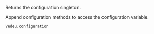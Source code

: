 Returns the configuration singleton.

Append configuration methods to access the configuration variable.

    Vedeu.configuration
